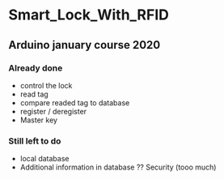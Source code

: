 # Smart_Lock_With_RFID
## Arduino january course 2020

### Already done

- control the lock
- read tag
- compare readed tag to database
- register / deregister
- Master key


### Still left to do

- local database
- Additional information in database
?? Security (tooo much)

